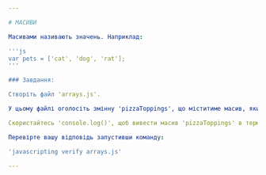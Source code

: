 ```yaml
---

# МАСИВИ

Масивами називають значень. Наприклад:

'''js
var pets = ['cat', 'dog', 'rat'];
'''

### Завдання:

Створіть файл 'arrays.js'.

У цьому файлі оголосіть змінну 'pizzaToppings', що міститиме масив, який має складатись із трьох елементів в такому порядку: 'tomato sauce, cheese, pepperoni'.

Скористайтесь 'console.log()', щоб вивести масив 'pizzaToppings' в терміналі.

Перевірте вашу відповідь запустивши команду:

'javascripting verify arrays.js'

---
```

